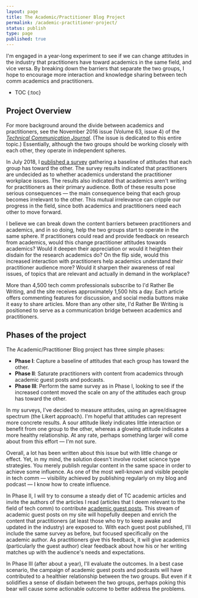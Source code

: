 ```yaml
---
layout: page
title: The Academic/Practitioner Blog Project
permalink: /academic-practitioner-project/
status: publish
type: page
published: true
---
```


I'm engaged in a year-long experiment to see if we can change attitudes in the industry that practitioners have toward academics in the same field, and vice versa. By breaking down the barriers that separate the two groups, I hope to encourage more interaction and knowledge sharing between tech comm academics and practitioners.

* TOC
{:toc}

## Project Overview

For more background around the divide between academics and practitioners, see the November 2016 issue (Volume 63, issue 4) of the [*Technical Communication Journal*](http://www.ingentaconnect.com/content/stc/tc/2016/00000063/00000004;jsessionid=1g71c4ds12iuv.x-ic-live-01). (The issue is dedicated to this entire topic.) Essentially, although the two groups should be working closely with each other, they operate in independent spheres.

In July 2018, I [published a survey](http://idratherbewriting.com/2018/07/02/survey-for-academics-and-practitioners/) gathering a baseline of attitudes that each group has toward the other. The survey results indicated that practitioners are undecided as to whether academics understand the practitioner workplace issues. The results also indicated that academics aren't writing for practitioners as their primary audience. Both of these results pose serious consequences &mdash; the main consequence being that each group becomes irrelevant to the other. This mutual irrelevance can cripple our progress in the field, since both academics and practitioners need each other to move forward.

I believe we can break down the content barriers between practitioners and academics, and in so doing, help the two groups start to operate in the same sphere. If practitioners could read and provide feedback on research from academics, would this change practitioner attitudes towards academics? Would it deepen their appreciation or would it heighten their disdain for the research academics do? On the flip side, would this increased interaction with practitioners help academics understand their practitioner audience more? Would it sharpen their awareness of real issues, of topics that are relevant and actually in demand in the workplace?

More than 4,500 tech comm professionals subscribe to I'd Rather Be Writing, and the site receives approximately 1,500 hits a day. Each article offers commenting features for discussion, and social media buttons make it easy to share articles. More than any other site, I'd Rather Be Writing is positioned to serve as a communication bridge between academics and practitioners.

## Phases of the project

The Academic/Practitioner Blog project has three simple phases:

* **Phase I**: Capture a baseline of attitudes that each group has toward the other.
* **Phase II**: Saturate practitioners with content from academics through academic guest posts and podcasts.
* **Phase III**: Perform the same survey as in Phase I, looking to see if the increased content moved the scale on any of the attitudes each group has toward the other.

In my surveys, I've decided to measure attitudes, using an agree/disagree spectrum (the Likert approach). I'm hopeful that attitudes can represent more concrete results. A sour attitude likely indicates little interaction or benefit from one group to the other, whereas a glowing attitude indicates a more healthy relationship. At any rate, perhaps something larger will come about from this effort &mdash; I'm not sure.

Overall, a lot has been written about this issue but with little change or effect. Yet, in my mind, the solution doesn't involve rocket science type strategies. You merely publish regular content in the same space in order to achieve some influence. As one of the most well-known and visible people in tech comm &mdash; visibility achieved by publishing regularly on my blog and podcast &mdash; I know how to create influence.

In Phase II, I will try to consume a steady diet of TC academic articles and invite the authors of the articles I read (articles that I deem relevant to the field of tech comm) to contribute [academic guest posts](/academic-guest-post-guidelines/). This stream of academic guest posts on my site will hopefully deepen and enrich the content that practitioners (at least those who try to keep awake and updated in the industry) are exposed to. With each guest post published, I'll include the same survey as before, but focused specifically on the academic author. As practitioners give this feedback, it will give academics (particularly the guest author) clear feedback about how his or her writing matches up with the audience's needs and expectations.

In Phase III (after about a year), I'll evaluate the outcomes. In a best case scenario, the campaign of academic guest posts and podcasts will have contributed to a healthier relationship between the two groups. But even if it solidifies a sense of disdain between the two groups, perhaps poking this bear will cause some actionable outcome to better address the problems.

